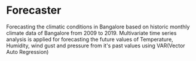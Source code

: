 # Forecaster
Forecasting the climatic conditions in Bangalore based on historic monthly climate data of Bangalore from 2009 to 2019. Multivariate time series analysis is applied for forecasting the future values of Temperature, Humidity, wind gust and pressure from it's past values using VAR(Vector Auto Regression)
